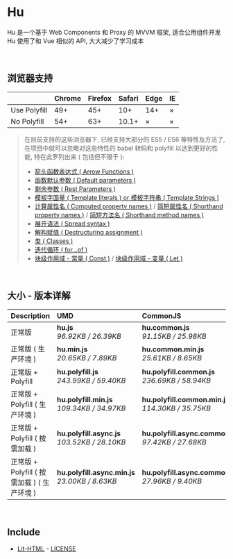 # Hu
Hu 是一个基于 Web Components 和 Proxy 的 MVVM 框架, 适合公用组件开发<br>
Hu 使用了和 Vue 相似的 API, 大大减少了学习成本

<br>

## 浏览器支持

|              | Chrome | Firefox | Safari | Edge | IE |
| :-           | :-     | :-      | :-     | :-   | :- |
| Use Polyfill | 49+    | 45+     | 10+    | 14+  | ×  |
| No Polyfill  | 54+    | 63+     | 10.1+  | ×    | ×  |

> 在目前支持的这些浏览器下, 已经支持大部分的 ES5 / ES6 等特性及方法了,<br>
> 在项目中就可以忽略对这些特性的 babel 转码和 polyfill 以达到更好的性能, 特在此罗列出来 ( 包括但不限于 ): <br>
  > - [箭头函数表达式 ( Arrow Functions )](https://developer.mozilla.org/zh-CN/docs/Web/JavaScript/Reference/Functions/Arrow_functions)
  > - [函数默认参数 ( Default parameters )](https://developer.mozilla.org/zh-CN/docs/Web/JavaScript/Reference/Functions/Default_parameters)
  > - [剩余参数 ( Rest Parameters )](https://developer.mozilla.org/zh-CN/docs/Web/JavaScript/Reference/Functions/Rest_parameters)
  > - [模板字面量 ( Template literals ) or 模板字符串 ( Template Strings )](https://developer.mozilla.org/zh-CN/docs/Web/JavaScript/Reference/template_strings)
  > - [计算属性名 ( Computed property names )](https://developer.mozilla.org/zh-CN/docs/Web/JavaScript/Reference/Operators/Object_initializer#计算属性名) / [简短属性名 ( Shorthand property names )](https://developer.mozilla.org/zh-CN/docs/Web/JavaScript/Reference/Operators/Object_initializer#属性定义) / [简短方法名 ( Shorthand method names )](https://developer.mozilla.org/zh-CN/docs/Web/JavaScript/Reference/Operators/Object_initializer#方法定义)
  > - [展开语法 ( Spread syntax )](https://developer.mozilla.org/zh-CN/docs/Web/JavaScript/Reference/Operators/Spread_syntax)
  > - [解构赋值 ( Destructuring assignment )](https://developer.mozilla.org/zh-CN/docs/Web/JavaScript/Reference/Operators/Destructuring_assignment)
  > - [类 ( Classes )](https://developer.mozilla.org/zh-CN/docs/Web/JavaScript/Reference/Classes)
  > - [迭代循环 ( for...of )](https://developer.mozilla.org/zh-CN/docs/Web/JavaScript/Reference/Statements/for...of)
  > - [块级作用域 - 常量 ( Const )](https://developer.mozilla.org/zh-CN/docs/Web/JavaScript/Reference/Statements/const) / [块级作用域 - 变量 ( Let )](https://developer.mozilla.org/zh-CN/docs/Web/JavaScript/Reference/Statements/let)

<br>

## 大小 - 版本详解
| Description | UMD | CommonJS | ES Module |
| :- | :- | :- | :- |
| 正常版 | **hu.js**<br>*96.92KB / 26.39KB* | **hu.common.js**<br>*91.15KB / 25.98KB* | **hu.esm.js**<br>*91.13KB / 25.96KB* |
| 正常版 ( 生产环境 ) | **hu.min.js**<br>*20.65KB / 7.89KB* | **hu.common.min.js**<br>*25.61KB / 8.65KB* | **hu.esm.min.js**<br>*20.48KB / 7.81KB* |
| 正常版 + Polyfill | **hu.polyfill.js**<br>*243.99KB / 59.40KB* | **hu.polyfill.common.js**<br>*236.69KB / 58.94KB* | **hu.polyfill.esm.js**<br>*236.67KB / 58.92KB* |
| 正常版 + Polyfill ( 生产环境 ) | **hu.polyfill.min.js**<br>*109.34KB / 34.97KB* | **hu.polyfill.common.min.js**<br>*114.30KB / 35.75KB* | **hu.polyfill.esm.min.js**<br>*109.17KB / 34.91KB* |
| 正常版 + Polyfill ( 按需加载 ) | **hu.polyfill.async.js**<br>*103.52KB / 28.10KB* | **hu.polyfill.async.common.js**<br>*97.42KB / 27.68KB* | **hu.polyfill.async.esm.js**<br>*97.40KB / 27.66KB* |
| 正常版 + Polyfill ( 按需加载 ) ( 生产环境 ) | **hu.polyfill.async.min.js**<br>*23.00KB / 8.63KB* | **hu.polyfill.async.common.min.js**<br>*27.96KB / 9.40KB* | **hu.polyfill.async.esm.min.js**<br>*22.83KB / 8.55KB* |

<br>

## Include
  - [Lit-HTML](https://github.com/Polymer/lit-html) \- [LICENSE](https://github.com/Polymer/lit-html/blob/master/LICENSE)